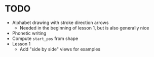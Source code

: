 # TODO

- Alphabet drawing with stroke direction arrows
  - Needed in the beginning of lesson 1, but is also generally nice
- Phonetic writing
- Compute `start_pos` from shape
- Lesson 1
  - Add "side by side" views for examples
